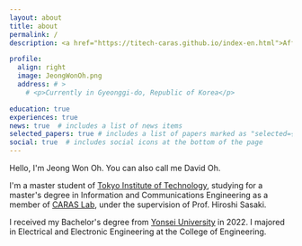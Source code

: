 ```yaml
---
layout: about
title: about
permalink: /
description: <a href="https://titech-caras.github.io/index-en.html">Affiliations</a>. <a href="mailto:oh.j.ad@m.titech.ac.jp">Contact</a>. <a href="/assets/pdf/CV_JeongWon(David)Oh.pdf">CV</a>.

profile:
  align: right
  image: JeongWonOh.png
  address: # >
    # <p>Currently in Gyeonggi-do, Republic of Korea</p>

education: true
experiences: true
news: true  # includes a list of news items
selected_papers: true # includes a list of papers marked as "selected={true}"
social: true  # includes social icons at the bottom of the page
---
```


>
Hello, I'm Jeong Won Oh. You can also call me David Oh.

>
I'm a master student of <a href="https://www.titech.ac.jp/english">Tokyo Institute of Technology</a>,
studying for a master's degree in Information and Communications Engineering as a member of <a href="https://titech-caras.github.io/index-en.html">CARAS Lab</a>, under the supervision of Prof. Hiroshi Sasaki.

>
I received my Bachelor's degree from <a href="https://yonsei.ac.kr">Yonsei University</a> in 2022. I majored in Electrical and Electronic Engineering at the College of Engineering.
